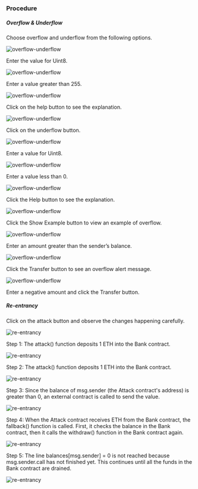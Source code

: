 ### Procedure

<h5>Overflow & Underflow</h5>
<p>Choose overflow and underflow from the following options.</p>
<div><img src="./images/image1.png" alt="overflow-underflow"></div>

<p>Enter the value for Uint8.</p>
<div><img src="./images/image2.png" alt="overflow-underflow"></div>
<p>Enter a value greater than 255.</p>
<div><img src="./images/image3.png" alt="overflow-underflow"></div>
<p>Click on the help button to see the explanation.</p>
<div><img src="./images/image4.png" alt="overflow-underflow"></div>
<p>Click on the underflow button.</p>
<div><img src="./images/image5.png" alt="overflow-underflow"></div>
<p>Enter a value for Uint8.</p>
<div><img src="./images/image6.png" alt="overflow-underflow"></div>
<p>Enter a value less than 0.</p>
<div><img src="./images/image7.png" alt="overflow-underflow"></div>
<p>Click the Help button to see the explanation.</p>
<div><img src="./images/image8.png" alt="overflow-underflow"></div>
<p>Click the Show Example button to view an example of overflow.</p>
<div><img src="./images/image9.png" alt="overflow-underflow"></div>
<p>Enter an amount greater than the sender’s balance.</p>
<div><img src="./images/image10.png" alt="overflow-underflow"></div>
<p>Click the Transfer button to see an overflow alert message.</p>
<div><img src="./images/image13.png" alt="overflow-underflow"></div>
<p>Enter a negative amount and click the Transfer button.</p>

<h5>Re-entrancy</h5>
<p>Click on the attack button and observe the changes happening carefully.</p>
<div><img src="./images/reentry.png" alt="re-entrancy"></div>
<p>Step 1: The attack() function deposits 1 ETH into the Bank contract.</p>
<div><img src="./images/step1.png" alt="re-entrancy"></div>
<p>Step 2: The attack() function deposits 1 ETH into the Bank contract.</p>
<div><img src="./images/step2.png" alt="re-entrancy"></div>
<p>Step 3: Since the balance of msg.sender (the Attack contract's address) is greater than 0, an external contract is called to send the value.</p>
<div><img src="./images/step3.png" alt="re-entrancy"></div>
<p>Step 4: When the Attack contract receives ETH from the Bank contract, the fallback() function is called. First, it checks the balance in the Bank contract, then it calls the withdraw() function in the Bank contract again.</p>
<div><img src="./images/step4.png" alt="re-entrancy"></div>
<p>Step 5: The line balances[msg.sender] = 0 is not reached because msg.sender.call has not finished yet. This continues until all the funds in the Bank contract are drained.</p>
<div><img src="./images/step5.png" alt="re-entrancy"></div>
<!-- <p>Step 6</p>
<div><img src="./images/step6.png" alt="re-entrancy"></div> -->
